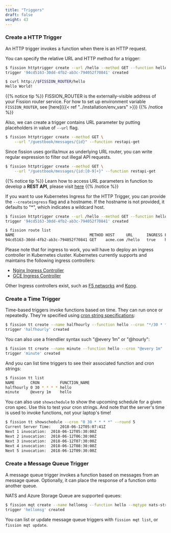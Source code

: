 ```yaml
---
title: "Triggers"
draft: false
weight: 43
---
```


### Create a HTTP Trigger

An HTTP trigger invokes a function when there is an HTTP request.

You can specify the relative URL and HTTP method for a trigger:

```bash
$ fission httptrigger create --url /hello --method GET --function hello
trigger '94cd5163-30dd-4fb2-ab3c-794052f70841' created

$ curl http://$FISSION_ROUTER/hello
Hello World!
```

{{% notice tip %}} 
FISSION_ROUTER is the externally-visible address of your
Fission router service.  For how to set up environment variable
`FISSION_ROUTER`, see [here]({{< ref "../installation/env_vars" >}})
{{% /notice %}}

Also, we can create a trigger contains URL parameter by putting placeholders in value of `--url` flag.

```bash
$ fission httptrigger create --method GET \
    --url "/guestbook/messages/{id}" --function restapi-get
```

Since fission uses gorilla/mux as underlying URL router, you can write regular expression to filter out illegal API requests.

```bash
$ fission httptrigger create --method GET \
    --url "/guestbook/messages/{id:[0-9]+}" --function restapi-get
```

{{% notice tip %}} 
Learn how to access URL parameters in function to develop a **REST API**, please visit [here](../accessing-url-params)
{{% /notice %}}

If you want to use Kubernetes Ingress for the HTTP Trigger, you can
provide the `--createingress` flag and a hostname.  If the hostname is
not provided, it defaults to "*", which indicates a wildcard host.

```bash
$ fission httptrigger create --url /hello --method GET --function hello --createingress --host acme.com
trigger '94cd5163-30dd-4fb2-ab3c-794052f70841' created

$ fission route list
NAME                                 METHOD HOST     URL      INGRESS FUNCTION_NAME
94cd5163-30dd-4fb2-ab3c-794052f70841 GET    acme.com /hello   true    hello
```

Please note that for ingress to work, you will have to deploy an ingress controller in Kubernetes cluster. Kubernetes currently supports and maintains the following ingress controllers:

- [Nginx Ingress Controller](https://github.com/kubernetes/ingress-nginx)
- [GCE Ingress Controller](https://github.com/kubernetes/ingress-gce)

Other Ingress controllers exist, such as [F5 networks](http://clouddocs.f5.com/products/connectors/k8s-bigip-ctlr/v1.5/) and [Kong](https://konghq.com/blog/kubernetes-ingress-controller-for-kong/).

### Create a Time Trigger

Time-based triggers invoke functions based on time.  They can run once
or repeatedly.  They're specified using [cron string
specifications](https://en.wikipedia.org/wiki/Cron):

```bash
$ fission tt create --name halfhourly --function hello --cron "*/30 * * * *"
trigger 'halfhourly' created
```

You can also use a friendlier syntax such "@every 1m" or "@hourly":

```bash
$ fission tt create --name minute --function hello --cron "@every 1m"
trigger 'minute' created
```

And you can list time triggers to see their associated function and cron strings:

```bash
$ fission tt list
NAME       CRON         FUNCTION_NAME
halfhourly 0 30 * * * * hello
minute     @every 1m    hello
```

You can also use `showschedule` to show the upcoming schedule for a
given cron spec.  Use this to test your cron strings.  And note that
the server's time is used to invoke functions, not your laptop's time!

```bash
$ fission tt showschedule --cron "0 30 * * * *" --round 5
Current Server Time: 	2018-06-12T05:07:41Z
Next 1 invocation: 	2018-06-12T05:30:00Z
Next 2 invocation: 	2018-06-12T06:30:00Z
Next 3 invocation: 	2018-06-12T07:30:00Z
Next 4 invocation: 	2018-06-12T08:30:00Z
Next 5 invocation: 	2018-06-12T09:30:00Z
```

### Create a Message Queue Trigger

A message queue trigger invokes a function based on messages from an
message queue.  Optionally, it can place the response of a function
onto another queue.

NATS and Azure Storage Queue are supported queues:

```bash
$ fission mqt create --name hellomsg --function hello --mqtype nats-streaming --topic newfile --resptopic newfileresponse 
trigger 'hellomsg' created
```

You can list or update message queue triggers with `fission mqt list`,
or `fission mqt update`.
